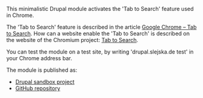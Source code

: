 This minimalistic Drupal module activates the 'Tab to Search' feature used in Chrome.

The 'Tab to Search' feature is described in the article <a href="http://www.danielfuterman.com/google-chrome-tab-to-search/">Google Chrome – Tab to Search</a>. How can a website enable the 'Tab to Search' is described on the website of the Chromium project: <a href="http://www.chromium.org/tab-to-search">Tab to Search</a>.

You can test the module on a test site, by writing 'drupal.slejska.de test' in your Chrome address bar.

The module is published as:
 - <a href='https://www.drupal.org/node/2847577'>Drupal sandbox project</a>
 - <a href='https://github.com/AntoninSlejska/opensearchtab'>GitHub repository</a>
